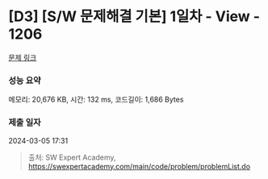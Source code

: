 # [D3] [S/W 문제해결 기본] 1일차 - View - 1206 

[문제 링크](https://swexpertacademy.com/main/code/problem/problemDetail.do?contestProbId=AV134DPqAA8CFAYh) 

### 성능 요약

메모리: 20,676 KB, 시간: 132 ms, 코드길이: 1,686 Bytes

### 제출 일자

2024-03-05 17:31



> 출처: SW Expert Academy, https://swexpertacademy.com/main/code/problem/problemList.do